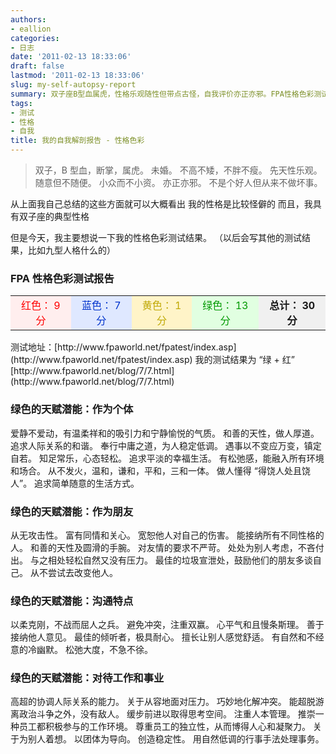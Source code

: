 ```yaml
---
authors:
- eallion
categories:
- 日志
date: '2011-02-13 18:33:06'
draft: false
lastmod: '2011-02-13 18:33:06'
slug: my-self-autopsy-report
summary: 双子座B型血属虎，性格乐观随性但带点古怪，自我评价亦正亦邪。FPA性格色彩测试显示绿13分红9分，属于"绿+红"类型。绿色特质突出：天性温和追求和谐，待人宽容不记仇，擅长倾听与协调人际关系，工作中注重团队稳定；红色特质辅助带来轻松幽默感。整体呈现低调平和、善于换位思考的沟通风格，
tags:
- 测试
- 性格
- 自我
title: 我的自我解剖报告 - 性格色彩
---
```


<blockquote > 双子，B 型血，断掌，属虎。
未婚。
不高不矮，不胖不瘦。
先天性乐观。
随意但不随便。
小众而不小资。
亦正亦邪。
不是个好人但从来不做坏事。</blockquote > 从上面我自己总结的这些方面就可以大概看出
我的性格是比较怪僻的
而且，我具有双子座的典型性格

但是今天，我主要想说一下我的性格色彩测试结果。
（以后会写其他的测试结果，比如九型人格什么的）

### FPA 性格色彩测试报告

<table width="600" border="0" cellpadding="4" cellspacing="1" bgcolor="#FFFFFF">
              <tr align="center" bgcolor="#F0F0F0">
                <td bgcolor="#FFEEEE"><font color="#FF0000"> 红色： 9 分 </font></td>
                <td bgcolor="#DFE8FF"><font color="#0033CC"> 蓝色： 7 分 </font></td>
                <td bgcolor="#FFF4C8"><font color="#BFA804"> 黄色： 1 分 </font></td>
                <td bgcolor="#E1FFE1"><font color="#009900"> 绿色： 13 分 </font></td>
                <td><strong > 总计： 30 分 </strong></td>
              </tr>
            </table>
测试地址：[http://www.fpaworld.net/fpatest/index.asp](http://www.fpaworld.net/fpatest/index.asp)
我的测试结果为 “绿 + 红” [http://www.fpaworld.net/blog/7/7.html](http://www.fpaworld.net/blog/7/7.html)

### 绿色的天赋潜能：作为个体

爱静不爱动，有温柔祥和的吸引力和宁静愉悦的气质。
和善的天性，做人厚道。
追求人际关系的和谐。
奉行中庸之道，为人稳定低调。
遇事以不变应万变，镇定自若。
知足常乐，心态轻松。
追求平淡的幸福生活。
有松弛感，能融入所有环境和场合。
从不发火，温和，谦和，平和，三和一体。
做人懂得 “得饶人处且饶人”。
追求简单随意的生活方式。

### 绿色的天赋潜能：作为朋友

从无攻击性。
富有同情和关心。
宽恕他人对自己的伤害。
能接纳所有不同性格的人。
和善的天性及圆滑的手腕。
对友情的要求不严苛。
处处为别人考虑，不吝付出。
与之相处轻松自然又没有压力。
最佳的垃圾宣泄处，鼓励他们的朋友多谈自己。
从不尝试去改变他人。

### 绿色的天赋潜能：沟通特点

以柔克刚，不战而屈人之兵。
避免冲突，注重双赢。
心平气和且慢条斯理。
善于接纳他人意见。
最佳的倾听者，极具耐心。
擅长让别人感觉舒适。
有自然和不经意的冷幽默。
松弛大度，不急不徐。

### 绿色的天赋潜能：对待工作和事业

高超的协调人际关系的能力。
关于从容地面对压力。
巧妙地化解冲突。
能超脱游离政治斗争之外，没有敌人。
缓步前进以取得思考空间。
注重人本管理。
推崇一种员工都积极参与的工作环境。
尊重员工的独立性，从而博得人心和凝聚力。
关于为别人着想。
以团体为导向。
创造稳定性。
用自然低调的行事手法处理事务。